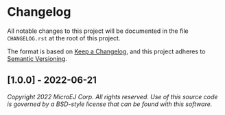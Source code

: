 # Changelog

All notable changes to this project will be documented in the file `CHANGELOG.rst` at the root of this project.

The format is based on [Keep a Changelog](https://keepachangelog.com/en/1.0.0/),
and this project adheres to [Semantic Versioning](https://semver.org/spec/v2.0.0.html).

## [1.0.0] - 2022-06-21

_Copyright 2022 MicroEJ Corp. All rights reserved._
_Use of this source code is governed by a BSD-style license that can be found with this software._
